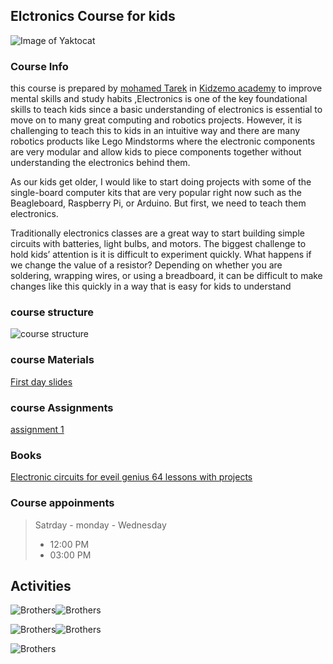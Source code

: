 ## Elctronics Course for kids 

![Image of Yaktocat](https://www.safaribooksonline.com/library/view/electronics-for-kids/9781492017479/images/common01.jpg)

### Course Info

this course is prepared by [mohamed Tarek](https://kotozship.blogspot.com/) in [Kidzemo academy](https://ar-ar.facebook.com/Kidzemo.Academy/) to improve mental skills and study habits ,Electronics is one of the key foundational skills to teach kids since a basic understanding of electronics is essential to move on to many great computing and robotics projects. However, it is challenging to teach this to kids in an intuitive way and there are many robotics products like Lego Mindstorms where the electronic components are very modular and allow kids to piece components together without understanding the electronics behind them.

As our kids get older, I would like to start doing projects with some of the single-board computer kits that are very popular right now such as the Beagleboard, Raspberry Pi, or Arduino. But first, we need to teach them electronics.

Traditionally electronics classes are a great way to start building simple circuits with batteries, light bulbs, and motors. The biggest challenge to hold kids’ attention is it is difficult to experiment quickly. What happens if we change the value of a resistor? Depending on whether you are soldering, wrapping wires, or using a breadboard, it can be difficult to make changes like this quickly in a way that is easy for kids to understand 

### course structure

![course structure](https://image.ibb.co/dv9A2J/d.png)


### course Materials
[First day slides](https://drive.google.com/file/d/1HeCYUOFKsiPrlb5N9OdwGaoVp5CS0qhy/view?usp=sharing)
### course Assignments
[assignment 1](https://drive.google.com/file/d/1wfTuAsv0-dDg6vS2Rul8BrYB_MNll2FW/view?usp=sharing)
### Books 
[Electronic circuits for eveil genius 64 lessons with projects](https://drive.google.com/file/d/1uYQ3PFaqfWo1i9iB0cs_pjxejLHk3pPC/view?usp=sharing)

### Course appoinments 
> Satrday - monday - Wednesday  
> - 12:00 PM 
> - 03:00 PM

## Activities

![Brothers](https://image.ibb.co/cLzFMd/IMG_20180704_211309.jpg)![Brothers](https://image.ibb.co/mDPt7J/IMG_20180704_211343.jpg)

![Brothers](https://image.ibb.co/dNBC1d/IMG_20180704_211500.jpg)![Brothers](https://image.ibb.co/ntcfnJ/IMG_20180704_211535.jpg)

![Brothers](https://image.ibb.co/jSXVnJ/IMG_20180704_211425.jpg)
